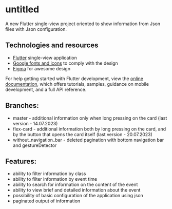 # untitled

A new Flutter single-view project oriented to show information from Json files with Json configuration.

## Technologies and resources
- [Flutter](https://docs.flutter.dev/get-started/install) single-view application
- [Google fonts and icons](https://fonts.google.com/) to comply with the design 
- [Figma](https://www.figma.com/) for awesome design

For help getting started with Flutter development, view the
[online documentation](https://docs.flutter.dev/), which offers tutorials,
samples, guidance on mobile development, and a full API reference.

## Branches:
 - master - additional information only when long pressing on the card (last version - 14.07.2023)
 - flex-card - additional information both by long pressing on the card, and by the button that opens the card itself (last version - 20.07.2023)
 - without_navigation_bar - deleted pagination with bottom navigation bar and gestureDetector

## Features:
- ability to filter information by class
- ability to filter information by event time
- ability to search for information on the content of the event
- ability to view brief and detailed information about the event
- possibility of basic configuration of the application using json
- paginated output of information
